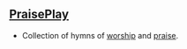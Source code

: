 ## [PraisePlay]( https://ranibitwin.github.io/PraisePlay/)
- Collection of hymns of [worship]( https://ranibitwin.github.io/PraisePlay/) and [praise]( https://ranibitwin.github.io/PraisePlay/).
